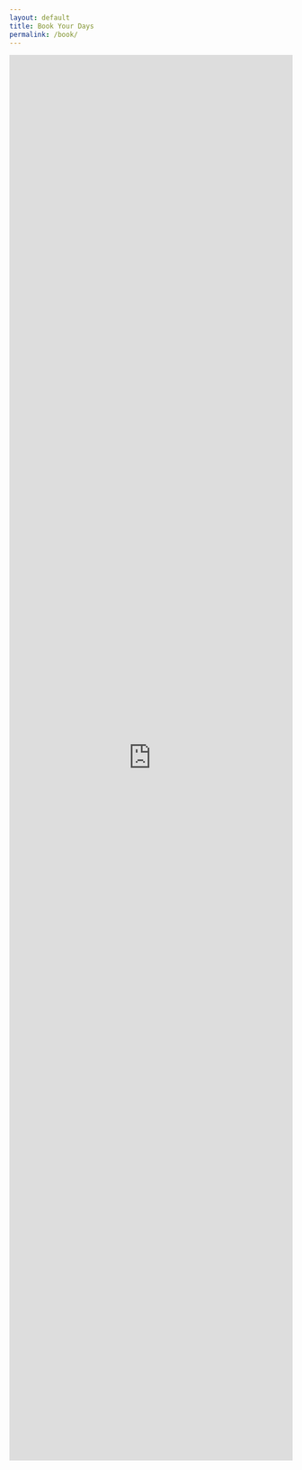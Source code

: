 ```yaml
---
layout: default
title: Book Your Days
permalink: /book/
---
```


<iframe onload="self.scrollTo(0,0)" src="https://docs.google.com/forms/d/e/1FAIpQLSd23Gy_U_8hk7e0RjW__snm84XqX3Xdc7nYPkqLPlkG4NyTuQ/viewform?embedded=true" width="100%" height="2500" frameborder="0" marginheight="0" marginwidth="0" >Loading...</iframe>
